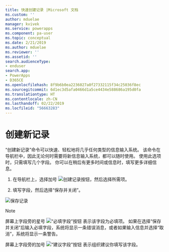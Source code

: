 ```yaml
---
title: 快速创建记录 |Microsoft 文档
ms.custom: ''
author: mduelae
manager: kvivek
ms.service: powerapps
ms.component: pa-user
ms.topic: conceptual
ms.date: 2/21/2019
ms.author: mduelae
ms.reviewer: ''
ms.assetid: ''
search.audienceType:
- enduser
search.app:
- PowerApps
- D365CE
ms.openlocfilehash: 8f9b6b0ea2236027a0f27332115f34c25036f8ec
ms.sourcegitcommit: 6d1ec3d5afa0466d1a5ce4434e588686a195d0fa
ms.translationtype: HT
ms.contentlocale: zh-CN
ms.lasthandoff: 02/22/2019
ms.locfileid: "56663283"
---
```

# <a name="create-a-new-record"></a>创建新记录


“创建新记录”命令可以快速、轻松地将几乎任何类型的信息输入系统。 该命令在导航栏中，因此无论何时需要将新信息输入系统，都可以随时使用。 使用此选项时，只需填写几个字段。 你可以在稍后有更多时间或信息时，填写更多详细信息。  
    
1. 在导航栏上，选择加号 ![创建记录按钮](media/create-record-button.png "Create record button")，然后选择所需项。  
  
2.  填写字段，然后选择“保存并关闭”。  

  ![保存记录](media/quick_create.png "Save a record")
  
> [!NOTE]
> 屏幕上字段旁的星号 ![“必填字段”按钮](media/required-field-button.png "Required Field button") 表示该字段为必填项。 如果在选择“保存并关闭”后输入必填字段，系统将显示一条错误消息，或者如果输入信息并选择“取消”，系统将显示一条警告。
>   
> 屏幕上字段旁的加号 ![“建议字段”按钮](media/recommended-field-button.png "Recommended Field button") 表示组织建议你填写该字段。  
    
